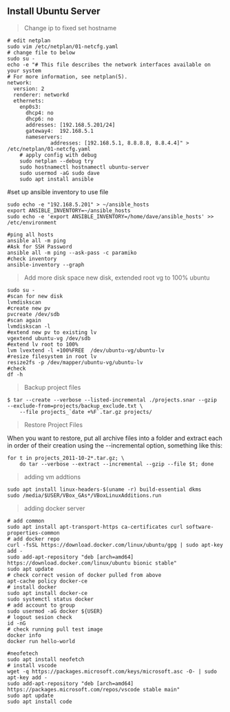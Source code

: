 ## Install Ubuntu Server

> Change ip to fixed set hostname

```shell
# edit netplan
sudo vim /etc/netplan/01-netcfg.yaml 
# change file to below
sudo su -
echo -e "# This file describes the network interfaces available on your system
# For more information, see netplan(5).
network:
  version: 2
  renderer: networkd
  ethernets:
    enp0s3:
      dhcp4: no
      dhcp6: no
      addresses: [192.168.5.201/24]
      gateway4:  192.168.5.1
      nameservers:
              addresses: [192.168.5.1, 8.8.8.8, 8.8.4.4]" > /etc/netplan/01-netcfg.yaml
    # apply config with debug
    sudo netplan --debug try
    sudo hostnamectl hostnamectl ubuntu-server
    sudo usermod -aG sudo dave
    sudo apt install ansible
```

#set up ansible inventory to use file
```shell
sudo echo -e "192.168.5.201" > ~/ansible_hosts
export ANSIBLE_INVENTORY=~/ansible_hosts
sudo echo -e 'export ANSIBLE_INVENTORY=/home/dave/ansible_hosts' >> /etc/environment
```

```shell
#ping all hosts
ansible all -m ping
#Ask for SSH Password
ansible all -m ping --ask-pass -c paramiko
#check inventory
ansible-inventory --graph
```
    
> Add more disk space new disk, extended root vg to 100% ubuntu

```shell
sudo su -
#scan for new disk
lvmdiskscan
#create new pv
pvcreate /dev/sdb 
#scan again
lvmdiskscan -l
#extend new pv to existing lv
vgextend ubuntu-vg /dev/sdb
#extend lv root to 100%
lvm lvextend -l +100%FREE  /dev/ubuntu-vg/ubuntu-lv
#resize filesystem in root lv
resize2fs -p /dev/mapper/ubuntu-vg/ubuntu-lv
#check 
df -h 
```

> Backup project files

```shell
$ tar --create --verbose --listed-incremental ./projects.snar --gzip  --exclude-from=projects/backup_exclude.txt \
    --file projects_`date +%F`.tar.gz projects/
```

> Restore Project Files

When you want to restore, put all archive files into a folder and extract each in order of their creation using the --incremental option, something like this:

```shell
for t in projects_2011-10-2*.tar.gz; \
    do tar --verbose --extract --incremental --gzip --file $t; done
```
> adding vm addtions

```shell
sudo apt install linux-headers-$(uname -r) build-essential dkms
sudo /media/$USER/VBox_GAs*/VBoxLinuxAdditions.run
```
> adding docker server

```shell
# add common 
sudo apt install apt-transport-https ca-certificates curl software-properties-common
# add docker repo
curl -fsSL https://download.docker.com/linux/ubuntu/gpg | sudo apt-key add -
sudo add-apt-repository "deb [arch=amd64] https://download.docker.com/linux/ubuntu bionic stable"
sudo apt update
# check correct vesion of docker pulled from above
apt-cache policy docker-ce
# install docker
sudo apt install docker-ce
sudo systemctl status docker
# add account to group
sudo usermod -aG docker ${USER}
# logout sesion check
id -nG
# check running pull test image
docker info
docker run hello-world
```
```shell
#neofetech
sudo apt install neofetch
# install vscode
wget -q https://packages.microsoft.com/keys/microsoft.asc -O- | sudo apt-key add -
sudo add-apt-repository "deb [arch=amd64] https://packages.microsoft.com/repos/vscode stable main"
sudo apt update
sudo apt install code
```
